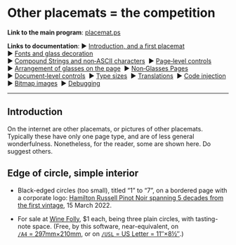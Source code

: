 # Other placemats = the competition

**Link to the main program**: [placemat.ps](../PostScript/placemat.ps?raw=1)

**Links to documentation**: 
&#9654;&#xFE0E;&nbsp;[Introduction,&nbsp;and&nbsp;a&nbsp;first&nbsp;placemat](introduction_first_placemat.md#readme)&nbsp; 
&#9654;&#xFE0E;&nbsp;[Fonts&nbsp;and&nbsp;glass&nbsp;decoration](fonts_glasses_decoration.md#readme)&nbsp; 
&#9654;&#xFE0E;&nbsp;[Compound&nbsp;Strings&nbsp;and&nbsp;non&#8209;ASCII&nbsp;characters](compound_strings_characters.md#readme)&nbsp; 
&#9654;&#xFE0E;&nbsp;[Page&#8209;level&nbsp;controls](page_level.md#readme)&nbsp; 
&#9654;&#xFE0E;&nbsp;[Arrangement&nbsp;of&nbsp;glasses&nbsp;on&nbsp;the&nbsp;page](PackingStyles.md#readme)&nbsp; 
&#9654;&#xFE0E;&nbsp;[Non&#8209;Glasses&nbsp;Pages](not_glasses.md#readme)&nbsp; 
&#9654;&#xFE0E;&nbsp;[Document&#8209;level&nbsp;controls](document.md#readme)&nbsp; 
&#9654;&#xFE0E;&nbsp;[Type&nbsp;sizes](type_sizes.md#readme)&nbsp; 
&#9654;&#xFE0E;&nbsp;[Translations](translations.md#readme)&nbsp; 
&#9654;&#xFE0E;&nbsp;[Code&nbsp;injection](code_injection.md#readme)&nbsp; 
&#9654;&#xFE0E;&nbsp;[Bitmap&nbsp;images](bitmap_images.md#readme)&nbsp; 
&#9654;&#xFE0E;&nbsp;[Debugging](debugging.md#readme)

----

## Introduction

On the internet are other placemats, or pictures of other placemats. 
Typically these have only one page type, and are of less general wonderfulness. 
Nonetheless, for the reader, some are shown here. 
Do suggest others. 

## Edge of circle, simple interior

* Black-edged circles (too small), titled &ldquo;1&rdquo; to &ldquo;7&rdquo;, on a bordered page with a corporate logo: [Hamilton Russell Pinot Noir spanning 5 decades from the first vintage](https://twitter.com/joannasimon/status/1503767785792589825), 15 March 2022. 

* For sale at [Wine Folly](https://shop.winefolly.com/collections/wine-accessories/products/wine-tasting-placemats), $1 each, being three plain circles, with tasting-note space. 
(Free, by this software, near-equivalent, on [`/A4`&nbsp;=&nbsp;297mm&times;210mm](http://github.com/jdaw1/placemat/blob/main/Documentation/images/Three_plain_SideBySide_A4.pdf), or on [`/USL`&nbsp;=&nbsp;US&nbsp;Letter&nbsp;=&nbsp;11&Prime;&times;8&frac12;&Prime;](http://github.com/jdaw1/placemat/blob/main/Documentation/images/Three_plain_SideBySide_USL.pdf).)

